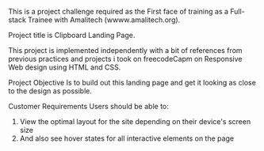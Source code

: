 This is a project challenge required as the First face of training as a Full-stack Trainee with Amalitech (wwww.amalitech.org).

Project title is Clipboard Landing Page.

This project is implemented independently with a bit of references from
previous practices and projects i took on freecodeCapm on Responsive Web design using HTML and CSS.  

Project Objective
Is to build out this landing page and get it looking as close to the design as possible.   

Customer Requirements
Users should be able to:
1. View the optimal layout for the site depending on their device's screen size
2. And also see hover states for all interactive elements on the page
